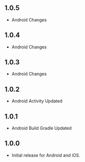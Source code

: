 ## 1.0.5
* Android Changes

## 1.0.4
* Android Changes

## 1.0.3
* Android Changes

## 1.0.2
* Android Activity Updated

## 1.0.1
* Android Build Gradle Updated

## 1.0.0
* Initial release for Android and iOS.